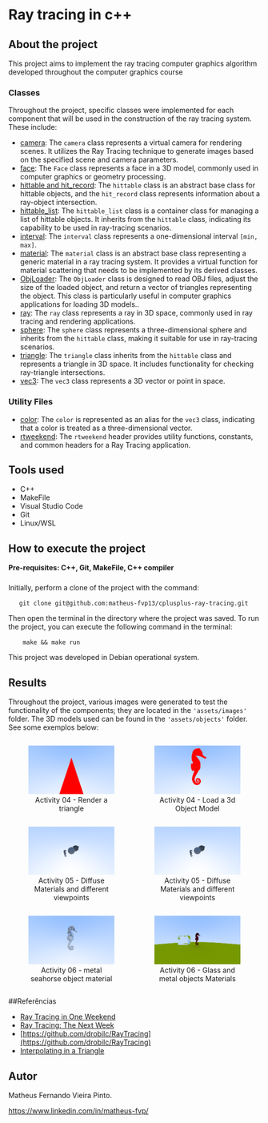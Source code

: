 # Ray tracing in c++

## About the project
This project aims to implement the ray tracing computer graphics algorithm developed throughout the computer graphics course
### Classes
Throughout the project, specific classes were implemented for each component that will be used in the construction of the ray tracing system. These include:
- [camera](./docs/camera.md): The `camera` class represents a virtual camera for rendering scenes. It utilizes the Ray Tracing technique to generate images based on the specified scene and camera parameters.
- [face](./docs/face.md): The `Face` class represents a face in a 3D model, commonly used in computer graphics or geometry processing.
- [hittable and hit_record](./docs/hittable.md): The `hittable` class is an abstract base class for hittable objects, and the `hit_record` class represents information about a ray-object intersection.
- [hittable_list](./docs/hittable_list.md): The `hittable_list` class is a container class for managing a list of hittable objects. It inherits from the `hittable` class, indicating its capability to be used in ray-tracing scenarios.
- [interval](./docs/interval.md): The `interval` class represents a one-dimensional interval `[min, max]`.
- [material](./docs/material.md): The `material` class is an abstract base class representing a generic material in a ray tracing system. It provides a virtual function for material scattering that needs to be implemented by its derived classes.
- [ObjLoader](./docs/obj_loader.md): The `ObjLoader` class is designed to read OBJ files, adjust the size of the loaded object, and return a vector of triangles representing the object. This class is particularly useful in computer graphics applications for loading 3D models..
- [ray](./docs/ray.md): The `ray` class represents a ray in 3D space, commonly used in ray tracing and rendering applications.
- [sphere](./docs/sphere.md): The `sphere` class represents a three-dimensional sphere and inherits from the `hittable` class, making it suitable for use in ray-tracing scenarios.
- [triangle](./docs/triangle.md): The `triangle` class inherits from the `hittable` class and represents a triangle in 3D space. It includes functionality for checking ray-triangle intersections.
- [vec3](./docs/vec3.md): The `vec3` class represents a 3D vector or point in space.

### Utility Files
- [color](./docs/color.md): The `color` is represented as an alias for the `vec3` class, indicating that a color is treated as a three-dimensional vector.
- [rtweekend](./docs/rtweekend.md): The `rtweekend` header provides utility functions, constants, and common headers for a Ray Tracing application.

## Tools used
- C++
- MakeFile
- Visual Studio Code
- Git
- Linux/WSL

## How to execute the project
**Pre-requisites: C++, Git, MakeFile, C++ compiler**
### 
Initially, perform a clone of the project with the command:
```shell
   git clone git@github.com:matheus-fvp13/cplusplus-ray-tracing.git 
```
Then open the terminal in the directory where the project was saved.
To run the project, you can execute the following command in the terminal: 
```shell
    make && make run
```
This project was developed in Debian operational system.

## Results
Throughout the project, various images were generated to test the functionality of the components; they are located in the `'assets/images'` folder. The 3D models used can be found in the `'assets/objects'` folder. See some exemplos below:

<div style="display: grid; grid-template-columns: 1fr 1fr;">
    <figure>
        <img src="./assets/images/triangle.png" alt="Activity 04 - Render a triangle" width="100%">
        <figcaption style="text-align: center">Activity 04 - Render a triangle</figcaption>    
    </figure>
    <figure>
        <img src="./assets/images/seahorse.png" width="100%" alt="Activity 04 - Load a 3d Object Model">
        <figcaption style="text-align: center">Activity 04 - Load a 3d Object Model</figcaption>    
    </figure>
    <figure>
        <img src="./assets/images/activity05-viewpoint1.png" width="100%" alt="Activity 05 - Diffuse Materials and different viewpoints">
        <figcaption style="text-align: center">Activity 05 - Diffuse Materials and different viewpoints</figcaption>    
    </figure>
    <figure>
        <img src="./assets/images/activity05-viewpoint1.png" width="100%" alt="Activity 05 - Diffuse Materials and different viewpoints">
        <figcaption style="text-align: center">Activity 05 - Diffuse Materials and different viewpoints</figcaption>
    </figure>
    <figure>
        <img src="./assets/images/seahorse-metal.png" width="100%" alt="Activity 06 - metal objects material">
        <figcaption style="text-align: center">Activity 06 - metal seahorse object material</figcaption>
    </figure>
    <figure>
        <img src="./assets/images/activity06.png" width="100%" alt="Activity 06 - glass and metal objects Materials">
        <figcaption style="text-align: center">Activity 06 - Glass and metal objects Materials</figcaption>
    </figure>
</div>

##Referências
- [Ray Tracing in One Weekend](https://raytracing.github.io/books/RayTracingInOneWeekend.html)
- [Ray Tracing: The Next Week](https://raytracing.github.io/books/RayTracingTheNextWeek.html)
- [https://github.com/drobilc/RayTracing](https://github.com/drobilc/RayTracing)
- [Interpolating in a Triangle](https://codeplea.com/triangular-interpolation)

## Autor
Matheus Fernando Vieira Pinto.

https://www.linkedin.com/in/matheus-fvp/



